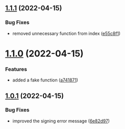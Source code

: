 ## [1.1.1](https://github.com/xilution/todd-coin-utils/compare/v1.1.0...v1.1.1) (2022-04-15)


### Bug Fixes

* removed unnecessary function from index ([e55c8f1](https://github.com/xilution/todd-coin-utils/commit/e55c8f13a1320ed77c6c37f617e67b2b97f59332))

# [1.1.0](https://github.com/xilution/todd-coin-utils/compare/v1.0.1...v1.1.0) (2022-04-15)


### Features

* added a fake function ([a741871](https://github.com/xilution/todd-coin-utils/commit/a7418710ae5012e1ad5ba1031903f141450e1c83))

## [1.0.1](https://github.com/xilution/todd-coin-utils/compare/v1.0.0...v1.0.1) (2022-04-15)


### Bug Fixes

* improved the signing error message ([6e82d97](https://github.com/xilution/todd-coin-utils/commit/6e82d970c352843fdd56caa4b40f6fa126a3d33a))
